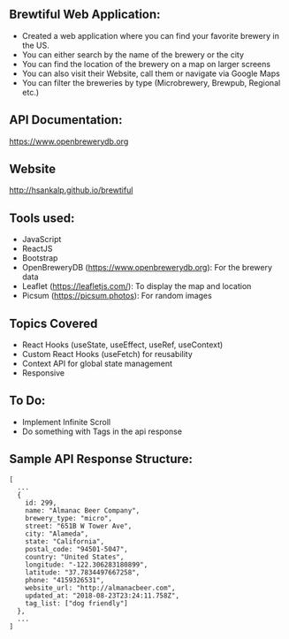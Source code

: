 ## Brewtiful Web Application:

- Created a web application where you can find your favorite brewery in the US.
- You can either search by the name of the brewery or the city
- You can find the location of the brewery on a map on larger screens
- You can also visit their Website, call them or navigate via Google Maps
- You can filter the breweries by type (Microbrewery, Brewpub, Regional etc.)

## API Documentation:

https://www.openbrewerydb.org

## Website

http://hsankalp.github.io/brewtiful

## Tools used:

- JavaScript
- ReactJS
- Bootstrap
- OpenBreweryDB (https://www.openbrewerydb.org): For the brewery data
- Leaflet (https://leafletjs.com/): To display the map and location
- Picsum (https://picsum.photos): For random images

## Topics Covered

- React Hooks (useState, useEffect, useRef, useContext)
- Custom React Hooks (useFetch) for reusability
- Context API for global state management
- Responsive

## To Do:

- Implement Infinite Scroll
- Do something with Tags in the api response

## Sample API Response Structure:

```
[
  ...
  {
    id: 299,
    name: "Almanac Beer Company",
    brewery_type: "micro",
    street: "651B W Tower Ave",
    city: "Alameda",
    state: "California",
    postal_code: "94501-5047",
    country: "United States",
    longitude: "-122.306283180899",
    latitude: "37.7834497667258",
    phone: "4159326531",
    website_url: "http://almanacbeer.com",
    updated_at: "2018-08-23T23:24:11.758Z",
    tag_list: ["dog friendly"]
  },
  ...
]
```
